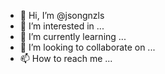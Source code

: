 - 👋 Hi, I’m @jsongnzls
- 👀 I’m interested in ...
- 🌱 I’m currently learning ...
- 💞️ I’m looking to collaborate on ...
- 📫 How to reach me ...

<!---
jsongnzls/jsongnzls is a ✨ special ✨ repository because its `README.md` (this file) appears on your GitHub profile.
You can click the Preview link to take a look at your changes.
--->
